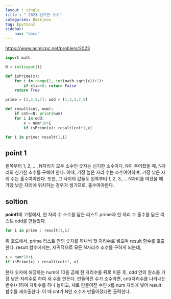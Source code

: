 ```yaml
---
layout : single
title : " 2023 신기한 소수"
categories: Baekjoon
tag: [python]
sidebar:
    nav: "docs"
---
```


<a href = "https://www.acmicpc.net/problem/2023">https://www.acmicpc.net/problem/2023</a>

```python
import math

N = int(input())

def isPrime(x):
    for i in range(2, int(math.sqrt(x))+1):
        if x%i==0: return False
    return True

prime = [2,3,5,7]; odd = [1,3,5,7,9]

def result(cnt, num):
    if cnt==N: print(num)
    for i in odd:
        x = num*10+i
        if isPrime(x): result(cnt+1,x)

for i in prime: result(1,i)

```
## point 1
왼쪽부터 1, 2, ..., N자리가 모두 소수인 숫자는 신기한 소수이다. N이 주어졌을 때, N자리의 신기한 소수를 구해야 한다.
이때, 가장 높은 자리 수는 소수여야하며, 가장 낮은 자리 수는 홀수여야한다. 또한, 그 사이의 값들도 왼쪽부터 1, 2, 3, ... N자리를 따졌을 때 가장 낮은 자리에 위치하는 경우가 생기므로, 홀수여야한다.

## soltion
**point1**의 고찰에서, 한 자리 수 소수를 담은 리스트 prime과 한 자리 수 홀수를 담은 리스트 odd를 만들었다.
```python
for i in prime : result(1,i)
```
위 코드에서, prime 리스트 안의 숫자를 하나씩 첫 자리수로 넣으며 result 함수를 호출한다. result 함수에서는, 재귀적으로 모든 N자리수 소수를 구하게 되는데,
```python
x = num*10+i
if isPrime(x) : result(cnt+1, x)
```
현재 숫자에 해당하는 num에 10을 곱해 한 자리수를 뒤로 미룬 후, odd 안의 원소를 가장 낮은 자리수로 하여 새 수를 만든다. 만들어진 수가 소수라면, cnt(자리수를 나타내는 변수)+1하여 자릿수를 하나 늘이고, 새로 만들어진 수인 x를 num 자리에 넣어 result 함수를 재호출한다. 이 때 cnt가 N인 소수가 만들어졌다면 출력한다.